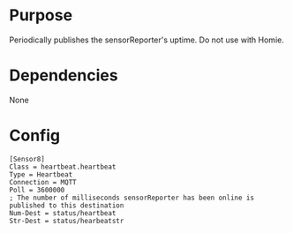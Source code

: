 # Purpose

Periodically publishes the sensorReporter's uptime. Do not use with Homie. 


# Dependencies

None

# Config

```
[Sensor8]
Class = heartbeat.heartbeat
Type = Heartbeat
Connection = MQTT
Poll = 3600000
; The number of milliseconds sensorReporter has been online is published to this destination
Num-Dest = status/heartbeat
Str-Dest = status/hearbeatstr
```
